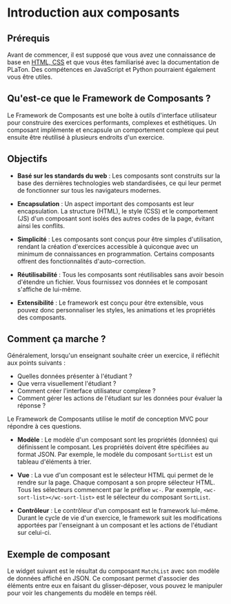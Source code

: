 # Introduction aux composants

## Prérequis

Avant de commencer, il est supposé que vous avez une connaissance de base en [HTML, CSS](https://www.w3schools.com/) et que vous êtes familiarisé avec la documentation de PLaTon. Des compétences en JavaScript et Python pourraient également vous être utiles.

## Qu'est-ce que le Framework de Composants ?

Le Framework de Composants est une boîte à outils d'interface utilisateur pour construire des exercices performants, complexes et esthétiques. Un composant implémente et encapsule un comportement complexe qui peut ensuite être réutilisé à plusieurs endroits d'un exercice.

## Objectifs

- **Basé sur les standards du web** : Les composants sont construits sur la base des dernières technologies web standardisées, ce qui leur permet de fonctionner sur tous les navigateurs modernes.

- **Encapsulation** : Un aspect important des composants est leur encapsulation. La structure (HTML), le style (CSS) et le comportement (JS) d'un composant sont isolés des autres codes de la page, évitant ainsi les conflits.

- **Simplicité** : Les composants sont conçus pour être simples d'utilisation, rendant la création d'exercices accessible à quiconque avec un minimum de connaissances en programmation. Certains composants offrent des fonctionnalités d'auto-correction.

- **Réutilisabilité** : Tous les composants sont réutilisables sans avoir besoin d'étendre un fichier. Vous fournissez vos données et le composant s'affiche de lui-même.

- **Extensibilité** : Le framework est conçu pour être extensible, vous pouvez donc personnaliser les styles, les animations et les propriétés des composants.

## Comment ça marche ?

Généralement, lorsqu'un enseignant souhaite créer un exercice, il réfléchit aux points suivants :

- Quelles données présenter à l'étudiant ?
- Que verra visuellement l'étudiant ?
- Comment créer l'interface utilisateur complexe ?
- Comment gérer les actions de l'étudiant sur les données pour évaluer la réponse ?

Le Framework de Composants utilise le motif de conception MVC pour répondre à ces questions.

- **Modèle** : Le modèle d'un composant sont les propriétés (données) qui définissent le composant. Les propriétés doivent être spécifiées au format JSON. Par exemple, le modèle du composant `SortList` est un tableau d'éléments à trier.

- **Vue** : La vue d'un composant est le sélecteur HTML qui permet de le rendre sur la page. Chaque composant a son propre sélecteur HTML. Tous les sélecteurs commencent par le préfixe `wc-`. Par exemple, `<wc-sort-list></wc-sort-list>` est le sélecteur du composant `SortList`.

- **Contrôleur** : Le contrôleur d'un composant est le framework lui-même. Durant le cycle de vie d'un exercice, le framework suit les modifications apportées par l'enseignant à un composant et les actions de l'étudiant sur celui-ci.

## Exemple de composant

Le widget suivant est le résultat du composant `MatchList` avec son modèle de données affiché en JSON.
Ce composant permet d'associer des éléments entre eux en faisant du glisser-déposer, vous pouvez le manipuler pour voir les changements du modèle en temps réél.

<wc-match-list cid="mycid"></wc-match-list>

<script type="application/json" id="mycid">
{
  "nodes": [
    {
      "id": "Node1",
      "type": "source",
      "content": "trois champs nom(char*), prénom(char*) et age(int)"
    },
    {
      "id": "Node2",
      "type": "source",
      "content": "Une matrice rectangulaire m par n (deux entiers)"
    },
    {
      "id": "Node3",
      "type": "source",
      "content": "Un noeud d'arbre de personnes (char* nom et char* prénom)"
    },
    {
      "id": "Node4",
      "type": "source",
      "content": "Une chaine (char[64]) de moins de 63 caractère"
    },
    {
      "id": "Node5",
      "type": "source",
      "content": "Une cellule de liste chaînée de floatant"
    },

    {
      "id": "Node6",
      "type": "target",
      "content": "trois mallocs"
    },
    {
      "id": "Node7",
      "type": "target",
      "content": "un malloc puis malloc dans un for"
    },
    {
      "id": "Node8",
      "type": "target",
      "content": "deux mallocs"
    },
    {
      "id": "Node9",
      "type": "target",
      "content": "aucun malloc"
    },
    {
      "id": "Node10",
      "type": "target",
      "content": "un malloc"
    }
  ],
  "debug": true
}
</script>
